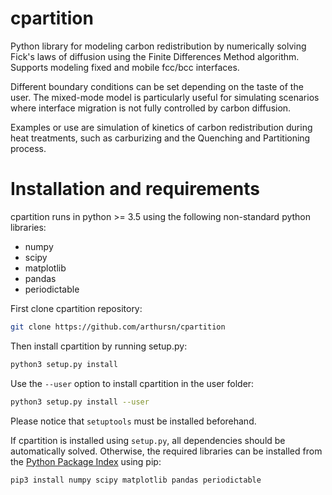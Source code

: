 # cpartition

Python library for modeling carbon redistribution by numerically solving Fick's laws of diffusion using the Finite Differences Method algorithm.
Supports modeling fixed and mobile fcc/bcc interfaces. 

Different boundary conditions can be set depending on the taste of the user. The mixed-mode model is particularly useful for simulating scenarios where interface migration is not fully controlled by carbon diffusion.

Examples or use are simulation of kinetics of carbon redistribution during heat treatments, such as carburizing and the Quenching and Partitioning process.

# Installation and requirements

cpartition runs in python >= 3.5 using the following non-standard python libraries:

- numpy
- scipy
- matplotlib
- pandas
- periodictable 

First clone cpartition repository:

```bash
git clone https://github.com/arthursn/cpartition
```

Then install cpartition by running setup.py:

```bash
python3 setup.py install
```

Use the `--user` option to install cpartition in the user folder:

```bash
python3 setup.py install --user
```

Please notice that `setuptools` must be installed beforehand.

If cpartition is installed using `setup.py`, all dependencies should be automatically solved. Otherwise, the required libraries can be installed from the [Python Package Index](https://pypi.org) using pip:

```bash
pip3 install numpy scipy matplotlib pandas periodictable
```
